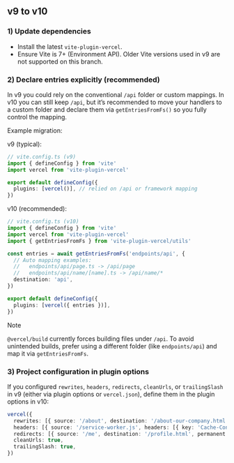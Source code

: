 ## v9 to v10

### 1) Update dependencies
- Install the latest `vite-plugin-vercel`.
- Ensure Vite is 7+ (Environment API). Older Vite versions used in v9 are not supported on this branch.

### 2) Declare entries explicitly (recommended)
In v9 you could rely on the conventional `/api` folder or custom mappings. In v10 you can still keep `/api`, but it’s recommended to move your handlers to a custom folder and declare them via `getEntriesFromFs()` so you fully control the mapping.

Example migration:

v9 (typical):
```ts
// vite.config.ts (v9)
import { defineConfig } from 'vite'
import vercel from 'vite-plugin-vercel'

export default defineConfig({
  plugins: [vercel()], // relied on /api or framework mapping
})
```

v10 (recommended):
```ts
// vite.config.ts (v10)
import { defineConfig } from 'vite'
import vercel from 'vite-plugin-vercel'
import { getEntriesFromFs } from 'vite-plugin-vercel/utils'

const entries = await getEntriesFromFs('endpoints/api', {
  // Auto mapping examples:
  //   endpoints/api/page.ts -> /api/page
  //   endpoints/api/name/[name].ts -> /api/name/*
  destination: 'api',
})

export default defineConfig({
  plugins: [vercel({ entries })],
})
```

> [!NOTE]
> `@vercel/build` currently forces building files under `/api`. To avoid unintended builds, prefer using a different folder (like `endpoints/api`) and map it via `getEntriesFromFs`.

### 3) Project configuration in plugin options
If you configured `rewrites`, `headers`, `redirects`, `cleanUrls`, or `trailingSlash` in v9 (either via plugin options or `vercel.json`), define them in the plugin options in v10:
```ts
vercel({
  rewrites: [{ source: '/about', destination: '/about-our-company.html' }],
  headers: [{ source: '/service-worker.js', headers: [{ key: 'Cache-Control', value: 'public, max-age=0, must-revalidate' }] }],
  redirects: [{ source: '/me', destination: '/profile.html', permanent: false }],
  cleanUrls: true,
  trailingSlash: true,
})
```
